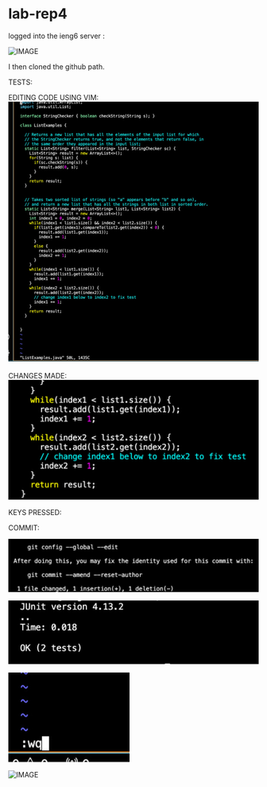 # lab-rep4

logged into the ieng6 server :

![IMAGE]()


I then cloned the github path.

TESTS:

EDITING CODE USING VIM:
![IMAGE](D6D8B6BC-3107-44DB-B29D-49B63A06760B_1_105_c.jpeg)


CHANGES MADE:
![IMAGE](92A8B39B-9FA8-41F0-A522-2624DABB9B09.jpeg)



KEYS PRESSED:

COMMIT:

![IMAGE](0B13B559-81C7-423A-9438-F0E714FE9E5B_4_5005_c.jpeg)

![IMAGE](BBBA0DDD-0221-4C81-9E73-0167262D5D06_4_5005_c.jpeg)

![IMAGE](FBCA6CE2-08A0-492F-AEC6-6B274C612FA0_4_5005_c.jpeg)



![IMAGE]()

